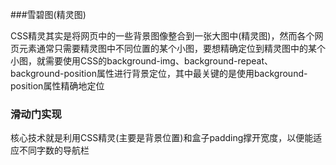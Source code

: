 ###雪碧图(精灵图)

CSS精灵其实是将网页中的一些背景图像整合到一张大图中(精灵图)，然而各个网页元素通常只需要精灵图中不同位置的某个小图，要想精确定位到精灵图中的某个小图，就需要使用CSS的background-img、background-repeat、background-position属性进行背景定位，其中最关键的是使用background-position属性精确地定位



### 滑动门实现

核心技术就是利用CSS精灵(主要是背景位置)和盒子padding撑开宽度，以便能适应不同字数的导航栏